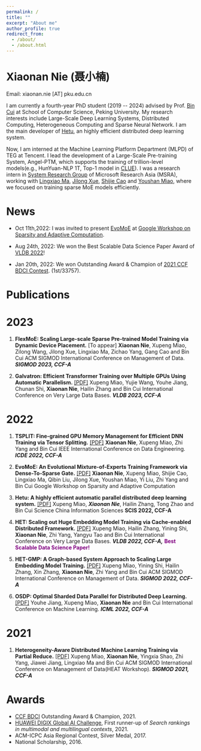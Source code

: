 ```yaml
---
permalink: /
title: ""
excerpt: "About me"
author_profile: true
redirect_from: 
  - /about/
  - /about.html
---
```

Xiaonan Nie (聂小楠)
====
Email: xiaonan.nie [AT] pku.edu.cn

I am currently a fourth-year PhD student (2019 -- 2024) advised by Prof. [Bin Cui](https://cuibinpku.github.io) at School of Computer Science, Peking University. My research interests include Large-Scale Deep Learning Systems, Distributed Computing, Heterogeneous Computing and Sparse Neural Network. I am the main developer of [Hetu](https://hsword.github.io/projects/hetu/), an highly efficient distributed deep learning system.

Now, I am interned at the Machine Learning Platform Department (MLPD) of TEG at Tencent. I lead the development of a Large-Scale Pre-training System, Angel-PTM, which supports the training of trillion-level models(e.g., HunYuan-NLP 1T, Top-1 model in [CLUE](https://cluebenchmarks.com/rank.html)). I was a research intern in [System Research Group](https://www.microsoft.com/en-us/research/group/systems-and-networking-research-group-asia/) of Microsoft Research Asia (MSRA), working with [Lingxiao Ma](https://xysmlx.github.io), [Jilong Xue](https://www.microsoft.com/en-us/research/people/jxue/), [Shijie Cao](https://www.microsoft.com/en-us/research/people/shijiecao/) and [Youshan Miao](https://www.microsoft.com/en-us/research/people/yomia/), where we focused on training sparse MoE models efficiently.

News
=====
+ Oct 11th,2022: I was invited to present [EvoMoE](https://arxiv.org/abs/2112.14397) at [Google Workshop on Sparsity and Adaptive Computation](https://rsvp.withgoogle.com/events/googleworkshopsparsityadaptivecomputation-2022).

+ Aug 24th, 2022: We won the Best Scalable Data Science Paper Award of [VLDB 2022](https://vldb.org/2022/?conference-awards)!

+ Jan 20th, 2022: We won Outstanding Award & Champion of [2021 CCF BDCI Contest](https://mp.weixin.qq.com/s/hSoDMVMZApQxaiNqh2jUSg). (1st/33757).

Publications
=====

2023
======
1. **FlexMoE: Scaling Large-scale Sparse Pre-trained Model Training via Dynamic Device Placement.** [To appear] 
  **Xiaonan Nie**,  Xupeng Miao, Zilong Wang,  Jilong Xue, Lingxiao Ma, Zichao Yang, Gang Cao and Bin Cui
  ACM SIGMOD International Conference on Management of Data. 
  ***SIGMOD 2023, CCF-A***

2. **Galvatron: Efficient Transformer Training over Multiple GPUs Using Automatic Parallelism.** [[PDF]](https://arxiv.org/abs/2211.13878)
  Xupeng Miao, Yujie Wang, Youhe Jiang,  Chunan Shi, **Xiaonan Nie**, Hailin Zhang and Bin Cui
  International Conference on Very Large Data Bases. 
  ***VLDB 2023, CCF-A*** 

2022
======
1. **TSPLIT: Fine-grained GPU Memory Management for Efficient DNN Training via Tensor Splitting.** [[PDF]](https://ieeexplore.ieee.org/document/9835178)
  **Xiaonan Nie**,  Xupeng Miao, Zhi Yang and Bin Cui
  IEEE International Conference on Data Engineering. 
  ***ICDE 2022, CCF-A***

2. **EvoMoE: An Evolutional Mixture-of-Experts Training Framework via Dense-To-Sparse Gate.** [[PDF]](https://arxiv.org/abs/2112.14397)
  **Xiaonan Nie**, Xupeng Miao, Shijie Cao, Lingxiao Ma, Qibin Liu, Jilong Xue, Youshan Miao, Yi Liu, Zhi Yang and Bin Cui
  Google Workshop on Sparsity and Adaptive Computation 

3. **Hetu: A highly efficient automatic parallel distributed deep learning system.** [[PDF]](http://scis.scichina.com/en/2023/117101.pdf)
  Xupeng Miao, ***Xiaonan Nie***, Hailin Zhang, Tong Zhao and Bin Cui
  Science China Information Sciences
  **SCIS 2022, CCF-A**

4. **HET: Scaling out Huge Embedding Model Training via Cache-enabled Distributed Framework.** [[PDF]](https://dl.acm.org/doi/10.14778/3489496.3489511)
  Xupeng Miao, Hailin Zhang, Yining Shi,  **Xiaonan Nie**, Zhi Yang, Yangyu Tao and Bin Cui
  International Conference on Very Large Data Bases. 
  ***VLDB 2022, CCF-A,*** **<font color=purple>Best Scalable Data Science Paper!</font>**
5. **HET-GMP: A Graph-based System Approach to Scaling Large Embedding Model Training.** [[PDF]](https://dl.acm.org/doi/10.1145/3514221.3517902)
  Xupeng Miao, Yining Shi, Hailin Zhang,  Xin Zhang, **Xiaonan Nie**, Zhi Yang and Bin Cui
  ACM SIGMOD International Conference on Management of Data. 
  ***SIGMOD 2022, CCF-A***
6. **OSDP: Optimal Sharded Data Parallel for Distributed Deep Learning.** [[PDF]](https://arxiv.org/abs/2209.13258)
  Youhe Jiang,  Xupeng Miao, **Xiaonan Nie** and Bin Cui
  International Conference on Machine Learning. 
  ***ICML 2022, CCF-A***


2021
=====
1. **Heterogeneity-Aware Distributed Machine Learning Training via Partial Reduce.** [[PDF]](https://dl.acm.org/doi/10.1145/3448016.3452773)
  Xupeng Miao, **Xiaonan Nie**, Yingxia Shao, Zhi Yang, Jiawei Jiang, Lingxiao Ma and Bin Cui
  ACM SIGMOD International Conference on Management of Data(HEAT Workshop). 
  ***SIGMOD 2021, CCF-A***

Awards
====
+ [CCF BDCI](https://www.datafountain.cn/special/BDCI2021) Outstanding Award & Champion, 2021.
+ [HUAWEI DIGIX Global AI Challenge](https://developer.huawei.com/consumer/cn/activity/digixActivity/digixWinnersDetail/201621215957378831), First runner-up of *Search rankings in multimodal and multilingual contexts*, 2021.
+ ACM-ICPC Asia Regional Contest, Silver Medal, 2017.
+ National Scholarship, 2016.